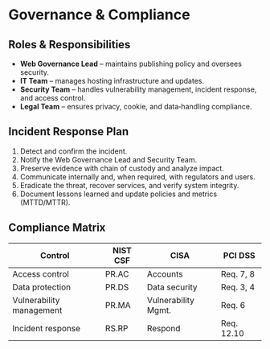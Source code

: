 # Governance & Compliance

## Roles & Responsibilities
- **Web Governance Lead** – maintains publishing policy and oversees security.
- **IT Team** – manages hosting infrastructure and updates.
- **Security Team** – handles vulnerability management, incident response, and access control.
- **Legal Team** – ensures privacy, cookie, and data‑handling compliance.

## Incident Response Plan
1. Detect and confirm the incident.
2. Notify the Web Governance Lead and Security Team.
3. Preserve evidence with chain of custody and analyze impact.
4. Communicate internally and, when required, with regulators and users.
5. Eradicate the threat, recover services, and verify system integrity.
6. Document lessons learned and update policies and metrics (MTTD/MTTR).

## Compliance Matrix
| Control | NIST CSF | CISA | PCI DSS |
| --- | --- | --- | --- |
| Access control | PR.AC | Accounts | Req. 7, 8 |
| Data protection | PR.DS | Data security | Req. 3, 4 |
| Vulnerability management | PR.MA | Vulnerability Mgmt. | Req. 6 |
| Incident response | RS.RP | Respond | Req. 12.10 |


